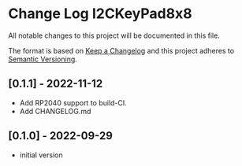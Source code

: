 # Change Log I2CKeyPad8x8

All notable changes to this project will be documented in this file.

The format is based on [Keep a Changelog](http://keepachangelog.com/)
and this project adheres to [Semantic Versioning](http://semver.org/).


## [0.1.1] - 2022-11-12
- Add RP2040 support to build-CI.
- Add CHANGELOG.md


## [0.1.0] - 2022-09-29
- initial version
